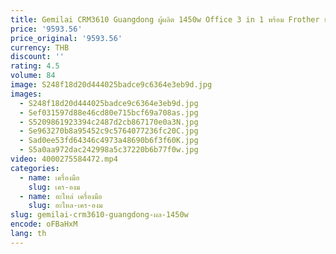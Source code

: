 ```yaml
---
title: Gemilai CRM3610 Guangdong ผู้ผลิต 1450w Office 3 in 1 พร้อม Frother นมเครื่องชงกาแฟขนาดเล็กสําหรับ Home
price: '9593.56'
price_original: '9593.56'
currency: THB
discount: ''
rating: 4.5
volume: 84
image: S248f18d20d444025badce9c6364e3eb9d.jpg
images:
  - S248f18d20d444025badce9c6364e3eb9d.jpg
  - Sef031597d88e46cd80e715bcf69a708as.jpg
  - S5209861923394c2487d2cb867170e0a3N.jpg
  - Se963270b8a95452c9c5764077236fc20C.jpg
  - Sad0ee53fd64346c4973a48690b6f3f60K.jpg
  - S5a0aa972dac242998a5c37220b6b77f0w.jpg
video: 4000275584472.mp4
categories:
  - name: เครื่องมือ
    slug: เคร-องม
  - name: อะไหล่ เครื่องมือ
    slug: อะไหล-เคร-องม
slug: gemilai-crm3610-guangdong-ผล-1450w
encode: oFBaHxM
lang: th
---
```

  